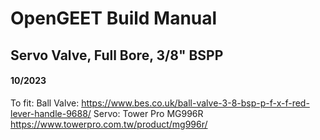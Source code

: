 # OpenGEET Build Manual

## Servo Valve, Full Bore, 3/8" BSPP
#### 10/2023

To fit:
 Ball Valve: https://www.bes.co.uk/ball-valve-3-8-bsp-p-f-x-f-red-lever-handle-9688/
 Servo: Tower Pro MG996R https://www.towerpro.com.tw/product/mg996r/
